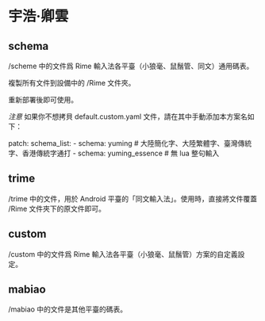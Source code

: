 # 宇浩·卿雲

## schema

/scheme 中的文件爲 Rime 輸入法各平臺（小狼毫、鼠鬚管、同文）通用碼表。

複製所有文件到設備中的 /Rime 文件夾。

重新部署後即可使用。

*注意*
如果你不想拷貝 default.custom.yaml 文件，請在其中手動添加本方案名如下：

patch:
  schema_list:
    - schema: yuming          # 大陸簡化字、大陸繁體字、臺灣傳統字、香港傳統字通打
    - schema: yuming_essence  # 無 lua 整句輸入

## trime

/trime 中的文件，用於 Android 平臺的「同文輸入法」。使用時，直接將文件覆蓋 /Rime 文件夾下的原文件即可。

## custom

/custom 中的文件爲 Rime 輸入法各平臺（小狼毫、鼠鬚管）方案的自定義設定。

## mabiao

/mabiao 中的文件是其他平臺的碼表。
